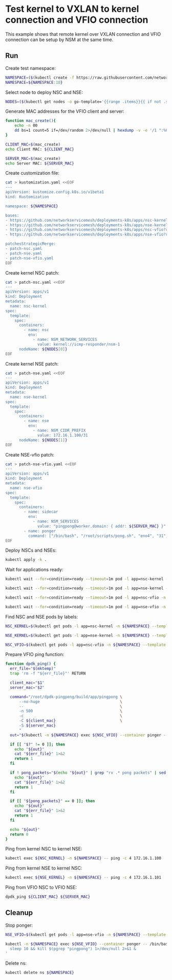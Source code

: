 # Test kernel to VXLAN to kernel connection and VFIO connection

This example shows that remote kernel over VXLAN connection and VFIO connection can be setup by NSM at the same time.

## Run

Create test namespace:
```bash
NAMESPACE=($(kubectl create -f https://raw.githubusercontent.com/networkservicemesh/deployments-k8s/a8446b3776bff64bd73171af80896522c244f5e6/examples/use-cases/namespace.yaml)[0])
NAMESPACE=${NAMESPACE:10}
```

Select node to deploy NSC and NSE:
```bash
NODES=($(kubectl get nodes -o go-template='{{range .items}}{{ if not .spec.taints  }}{{index .metadata.labels "kubernetes.io/hostname"}} {{end}}{{end}}'))
```

Generate MAC addresses for the VFIO client and server:
```bash
function mac_create(){
    echo -n 00
    dd bs=1 count=5 if=/dev/random 2>/dev/null | hexdump -v -e '/1 ":%02x"'
}
```
```bash
CLIENT_MAC=$(mac_create)
echo Client MAC: ${CLIENT_MAC}
```
```bash
SERVER_MAC=$(mac_create)
echo Server MAC: ${SERVER_MAC}
```

Create customization file:
```bash
cat > kustomization.yaml <<EOF
---
apiVersion: kustomize.config.k8s.io/v1beta1
kind: Kustomization

namespace: ${NAMESPACE}

bases:
- https://github.com/networkservicemesh/deployments-k8s/apps/nsc-kernel?ref=a8446b3776bff64bd73171af80896522c244f5e6
- https://github.com/networkservicemesh/deployments-k8s/apps/nse-kernel?ref=a8446b3776bff64bd73171af80896522c244f5e6
- https://github.com/networkservicemesh/deployments-k8s/apps/nsc-vfio?ref=a8446b3776bff64bd73171af80896522c244f5e6
- https://github.com/networkservicemesh/deployments-k8s/apps/nse-vfio?ref=a8446b3776bff64bd73171af80896522c244f5e6

patchesStrategicMerge:
- patch-nsc.yaml
- patch-nse.yaml
- patch-nse-vfio.yaml
EOF
```

Create kernel NSC patch:
```bash
cat > patch-nsc.yaml <<EOF
---
apiVersion: apps/v1
kind: Deployment
metadata:
  name: nsc-kernel
spec:
  template:
    spec:
      containers:
        - name: nsc
          env:
            - name: NSM_NETWORK_SERVICES
              value: kernel://icmp-responder/nsm-1
      nodeName: ${NODES[0]}
EOF
```

Create kernel NSE patch:
```bash
cat > patch-nse.yaml <<EOF
---
apiVersion: apps/v1
kind: Deployment
metadata:
  name: nse-kernel
spec:
  template:
    spec:
      containers:
        - name: nse
          env:
            - name: NSM_CIDR_PREFIX
              value: 172.16.1.100/31
      nodeName: ${NODES[1]}
EOF
```

Create NSE-vfio patch:
```bash
cat > patch-nse-vfio.yaml <<EOF
---
apiVersion: apps/v1
kind: Deployment
metadata:
  name: nse-vfio
spec:
  template:
    spec:
      containers:
        - name: sidecar
          env:
            - name: NSM_SERVICES
              value: "pingpong@worker.domain: { addr: ${SERVER_MAC} }"
        - name: ponger
          command: ["/bin/bash", "/root/scripts/pong.sh", "eno4", "31", ${SERVER_MAC}]
EOF
```

Deploy NSCs and NSEs:
```bash
kubectl apply -k .
```

Wait for applications ready:
```bash
kubectl wait --for=condition=ready --timeout=1m pod -l app=nsc-kernel -n ${NAMESPACE}
```
```bash
kubectl wait --for=condition=ready --timeout=1m pod -l app=nse-kernel -n ${NAMESPACE}
```
```bash
kubectl wait --for=condition=ready --timeout=1m pod -l app=nsc-vfio -n ${NAMESPACE}
```
```bash
kubectl wait --for=condition=ready --timeout=1m pod -l app=nse-vfio -n ${NAMESPACE}
```

Find NSC and NSE pods by labels:
```bash
NSC_KERNEL=$(kubectl get pods -l app=nsc-kernel -n ${NAMESPACE} --template '{{range .items}}{{.metadata.name}}{{"\n"}}{{end}}')
```
```bash
NSE_KERNEL=$(kubectl get pods -l app=nse-kernel -n ${NAMESPACE} --template '{{range .items}}{{.metadata.name}}{{"\n"}}{{end}}')
```
```bash
NSC_VFIO=$(kubectl get pods -l app=nsc-vfio -n ${NAMESPACE} --template '{{range .items}}{{.metadata.name}}{{"\n"}}{{end}}')
```

Prepare VFIO ping function:
```bash
function dpdk_ping() {
  err_file="$(mktemp)"
  trap 'rm -f "${err_file}"' RETURN

  client_mac="$1"
  server_mac="$2"

  command="/root/dpdk-pingpong/build/app/pingpong \
      --no-huge                                   \
      --                                          \
      -n 500                                      \
      -c                                          \
      -C ${client_mac}                            \
      -S ${server_mac}
      "
  out="$(kubectl -n ${NAMESPACE} exec ${NSC_VFIO} --container pinger -- /bin/bash -c "${command}" 2>"${err_file}")"

  if [[ "$?" != 0 ]]; then
    echo "${out}"
    cat "${err_file}" 1>&2
    return 1
  fi

  if ! pong_packets="$(echo "${out}" | grep "rx .* pong packets" | sed -E 's/rx ([0-9]*) pong packets/\1/g')"; then
    echo "${out}"
    cat "${err_file}" 1>&2
    return 1
  fi

  if [[ "${pong_packets}" == 0 ]]; then
    echo "${out}"
    cat "${err_file}" 1>&2
    return 1
  fi

  echo "${out}"
  return 0
}
```

Ping from kernel NSC to kernel NSE:
```bash
kubectl exec ${NSC_KERNEL} -n ${NAMESPACE} -- ping -c 4 172.16.1.100
```

Ping from kernel NSE to kernel NSC:
```bash
kubectl exec ${NSE_KERNEL} -n ${NAMESPACE} -- ping -c 4 172.16.1.101
```

Ping from VFIO NSC to VFIO NSE:
```bash
dpdk_ping ${CLIENT_MAC} ${SERVER_MAC}
```

## Cleanup

Stop ponger:
```bash
NSE_VFIO=$(kubectl get pods -l app=nse-vfio -n ${NAMESPACE} --template '{{range .items}}{{.metadata.name}}{{"\n"}}{{end}}')
```
```bash
kubectl -n ${NAMESPACE} exec ${NSE_VFIO} --container ponger -- /bin/bash -c '\
  sleep 10 && kill $(pgrep "pingpong") 1>/dev/null 2>&1 &                    \
'
```

Delete ns:
```bash
kubectl delete ns ${NAMESPACE}
```
